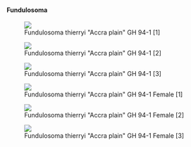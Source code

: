 #### Fundulosoma

<figure>
  <img src="https://thekillifish.net/index_ATTACHMENTS/20250112-Fundulosoma_thierryi-GOOD-4598.jpg" />
  <figcaption>Fundulosoma thierryi "Accra plain" GH 94-1 [1]</figcaption>
</figure>

<figure>
  <img src="https://thekillifish.net/index_ATTACHMENTS/20250112-Fundulosoma_thierryi-GOOD-4703.jpg" />
  <figcaption>Fundulosoma thierryi "Accra plain" GH 94-1 [2]</figcaption>
</figure>

<figure>
  <img src="https://thekillifish.net/index_ATTACHMENTS/20250112-Fundulosoma_thierryi-GOOD-4712.jpg" />
  <figcaption>Fundulosoma thierryi "Accra plain" GH 94-1 [3]</figcaption>
</figure>

<figure>
  <img src="https://thekillifish.net/index_ATTACHMENTS/20250112-Fundulosoma_thierryi-GOOD-FEMALE-4379.jpg" />
  <figcaption>Fundulosoma thierryi "Accra plain" GH 94-1 Female [1] </figcaption>
</figure>

<figure>
  <img src="https://thekillifish.net/index_ATTACHMENTS/20250112-Fundulosoma_thierryi-GOOD-FEMALE-4383.jpg" />
  <figcaption>Fundulosoma thierryi "Accra plain" GH 94-1 Female [2] </figcaption>
</figure>

<figure>
  <img src="https://thekillifish.net/index_ATTACHMENTS/20250112-Fundulosoma_thierryi-GOOD-FEMALE-4632.jpg" />
  <figcaption>Fundulosoma thierryi "Accra plain" GH 94-1 Female [3] </figcaption>
</figure>